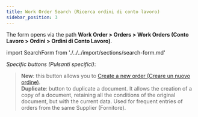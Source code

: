 ```yaml
---
title: Work Order Search (Ricerca ordini di conto lavoro)
sidebar_position: 3
---
```


The form opens via the path **Work Order > Orders > Work Orders (Conto Lavoro > Ordini > Ordini di Conto Lavoro)**.

import SearchForm from './../../import/sections/search-form.md'

<SearchForm />

*Specific buttons (Pulsanti specifici)*:

> **New**: this button allows you to [Create a new order (Creare un nuovo ordine)](/docs/subcontractor/subcontractor-orders/insert-subcontractor-orders/new-subcontractor-orders).    
> **Duplicate**: button to duplicate a document. It allows the creation of a copy of a document, retaining all the conditions of the original document, but with the current data. Used for frequent entries of orders from the same Supplier (Fornitore).